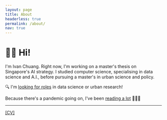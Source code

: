 ```yaml
---
layout: page
title: About
headerless: true
permalink: /about/
nav: true
---
```


# 👋🏼 Hi! 
I'm Ivan Chuang. Right now, I'm working on a master's thesis on Singapore's AI strategy. I studied computer science, specialising in data science and A.I., before pursuing a master's in urban science and policy.

🔍 I'm [looking for roles](https://www.linkedin.com/in/vnck/) in data science or urban research!

Because there's a pandemic going on, I've been [reading a lot](https://www.notion.so/d026112598e84b658e777b832cdcae50) 🙇🏻‍♂️

---
[[CV]](https://vnck.xyz/assets/resume_IvanChuang_caa0521.pdf)